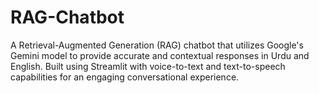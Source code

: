 # RAG-Chatbot
A Retrieval-Augmented Generation (RAG) chatbot that utilizes Google's Gemini model to provide accurate and contextual responses in Urdu and English. Built using Streamlit with voice-to-text and text-to-speech capabilities for an engaging conversational experience.
